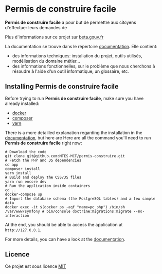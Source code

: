 Permis de construire facile
==============

**Permis de construire facile** a pour but de permettre aux citoyens d'effectuer leurs demandes de 

Plus d'informations sur ce projet sur [beta.gouv.fr](https://beta.gouv.fr/startup/permis-de-construire-facile.html)

La documentation se trouve dans le répertoire [documentation](./documentation). Elle contient:

 - des informations techniques: installation du projet, outils utilisés, modélisation du domaine métier...
 - des informations fonctionnelles, sur le problème que nous cherchons à résoudre à l'aide d'un outil informatique, un glossaire, etc.

## Installing Permis de construire facile

Before trying to run **Permis de construire facile**, make sure you have already installed:

 - [docker](https://docs.docker.com/install/)
 - [composer](https://getcomposer.org/)
 - [yarn](https://yarnpkg.com/en/)

There is a more detailled explanation regarding the installation in the [documentation](./doc/technical/install.md), but here are
Here are all the command you'll need to run **Permis de construire facile** right now:

```
# Download the code
git clone git@github.com:MTES-MCT/permis-construire.git
# Fetch the PHP and JS dependencies
cd app
composer install
yarn install
# Build and deploy the CSS/JS files
yarn run encore dev
# Run the application inside containers
cd ..
docker-compose up
# Import the database schema (the PostgreSQL tables) and a few sample data
docker exec -it $(docker ps -aqf "name=pc_php") /bin/sh
/var/www/symfony # bin/console doctrine:migrations:migrate --no-interaction
```

At the end, you should be able to access the application at `http://127.0.0.1`.

For more details, you can have a look at the [documentation](./documentation/).

## Licence

Ce projet est sous licence [MIT](./LICENSE.txt)